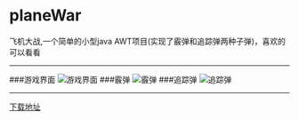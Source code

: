 # planeWar
飞机大战,一个简单的小型java AWT项目(实现了霰弹和追踪弹两种子弹)，喜欢的可以看看

----------
###游戏界面
![游戏界面](http://i.imgur.com/uER2bHd.png)
###霰弹
![霰弹](http://i.imgur.com/Zr5FefY.png)
###追踪弹
![追踪弹](http://i.imgur.com/u79AF5H.png)

----------
[下载地址](https://github.com/vienan/planeWar "飞机大战")
